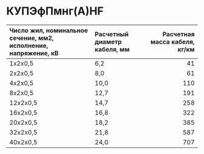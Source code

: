 #  КУПЭфПмнг(А)HF

| Число жил, номинальное сечение, мм2, исполнение, напряжение, кВ   | Расчетный диаметр кабеля, мм   |   Расчетная масса кабеля, кг/км |
|:------------------------------------------------------------------|:-------------------------------|--------------------------------:|
| 1х2х0,5                                                           | 6,2                            |                              41 |
| 2х2х0,5                                                           | 8,0                            |                              61 |
| 4х2х0,5                                                           | 10,0                           |                             110 |
| 8х2х0,5                                                           | 12,7                           |                             191 |
| 12х2х0,5                                                          | 14,7                           |                             258 |
| 16х2х0,5                                                          | 16,8                           |                             322 |
| 20х2х0,5                                                          | 18,2                           |                             385 |
| 32х2х0,5                                                          | 21,8                           |                             587 |
| 40х2х0,5                                                          | 24,0                           |                             707 |